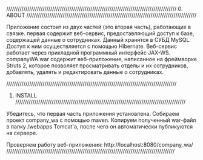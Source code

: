 /////////////////////////////////////////////////////////////////////////////////////////
0. ABOUT
/////////////////////////////////////////////////////////////////////////////////////////

Приложение состоит из двух частей (это вторая часть), работающих в связке. первая содержит веб-сервис, предоставляющий доступ к базе, содержащей данные о сотрудниках. Данный хранятся в СУБД MySQL. Доступ к ним осуществляется с помощью Hibernate. Веб-сервис работает через прикладной программный интерфейс JAX-WS. companyWA.war содержит веб-приложение, написанное на фреймворке Struts 2, которое позволяет просматривать отделы и их сотрудников, добавлять, удалять и редактировать данные о сотрудниках. 

/////////////////////////////////////////////////////////////////////////////////////////
1. INSTALL
/////////////////////////////////////////////////////////////////////////////////////////

Убедитесь, что первая часть приложения установлена.
Собираем проект company_wa с помощью maven. Копируем полученный war-файл в папку /webapps Tomcat'а, после чего он автоматически публикуются на сервере.

Проверяем работу веб-приложения:
		http://localhost:8080/company_wa/
////////////////////////////////////////////////////////////////////////////////////////
